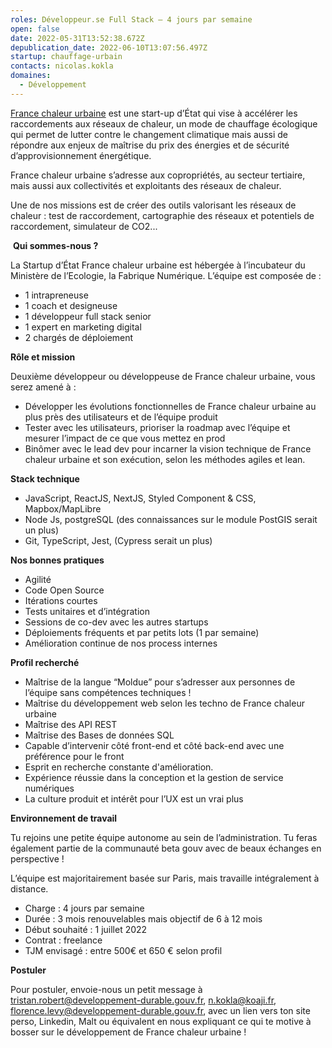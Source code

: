 ```yaml
---
roles: Développeur.se Full Stack – 4 jours par semaine
open: false
date: 2022-05-31T13:52:38.672Z
depublication_date: 2022-06-10T13:07:56.497Z
startup: chauffage-urbain
contacts: nicolas.kokla
domaines:
  - Développement
---
```

[France chaleur urbaine](https://france-chaleur-urbaine.beta.gouv.fr/) est une start-up d’État qui vise à accélérer les raccordements aux réseaux de chaleur, un mode de chauffage écologique qui permet de lutter contre le changement climatique mais aussi de répondre aux enjeux de maîtrise du prix des énergies et de sécurité d’approvisionnement énergétique.

France chaleur urbaine s’adresse aux copropriétés, au secteur tertiaire, mais aussi aux collectivités et exploitants des réseaux de chaleur.

Une de nos missions est de créer des outils valorisant les réseaux de chaleur : test de raccordement, cartographie des réseaux et potentiels de raccordement, simulateur de CO2...

 **Qui sommes-nous ?**

La Startup d’État France chaleur urbaine est hébergée à l’incubateur du Ministère de l’Ecologie, la Fabrique Numérique. L’équipe est composée de :

* 1 intrapreneuse
* 1 coach et designeuse
* 1 développeur full stack senior
* 1 expert en marketing digital
* 2 chargés de déploiement

**Rôle et mission**

Deuxième développeur ou développeuse de France chaleur urbaine, vous serez amené à :

* Développer les évolutions fonctionnelles de France chaleur urbaine au plus près des utilisateurs et de l’équipe produit
* Tester avec les utilisateurs, prioriser la roadmap avec l’équipe et mesurer l’impact de ce que vous mettez en prod
* Binômer avec le lead dev pour incarner la vision technique de France chaleur urbaine et son exécution, selon les méthodes agiles et lean.

**Stack technique**

* JavaScript, ReactJS, NextJS, Styled Component & CSS, Mapbox/MapLibre
* Node Js, postgreSQL (des connaissances sur le module PostGIS serait un plus)
* Git, TypeScript, Jest, (Cypress serait un plus)

**Nos bonnes pratiques**

* Agilité
* Code Open Source
* Itérations courtes 
* Tests unitaires et d’intégration
* Sessions de co-dev avec les autres startups
* Déploiements fréquents et par petits lots (1 par semaine)
* Amélioration continue de nos process internes

**Profil recherché**

* Maîtrise de la langue “Moldue” pour s’adresser aux personnes de l’équipe sans compétences techniques !
* Maîtrise du développement web selon les techno de France chaleur urbaine 
* Maîtrise des API REST
* Maîtrise des Bases de données SQL
* Capable d’intervenir côté front-end et côté back-end avec une préférence pour le front 
* Esprit en recherche constante d'amélioration.
* Expérience réussie dans la conception et la gestion de service numériques
* La culture produit et intérêt pour l’UX est un vrai plus 

**Environnement de travail**

Tu rejoins une petite équipe autonome au sein de l’administration. Tu feras également partie de la communauté beta gouv avec de beaux échanges en perspective !

L’équipe est majoritairement basée sur Paris, mais travaille intégralement à distance.

* Charge : 4 jours par semaine
* Durée : 3 mois renouvelables mais objectif de 6 à 12 mois
* Début souhaité : 1 juillet 2022
* Contrat : freelance
* TJM envisagé : entre 500€ et 650 € selon profil

**Postuler**

Pour postuler, envoie-nous un petit message à [tristan.robert@developpement-durable.gouv.fr](mailto:tristan.robert@developpement-durable.gouv.fr), [n.kokla@koaji.fr](mailto:n.kokla@koaji.fr), [florence.levy@developpement-durable.gouv.fr](mailto:florence.levy@developpement-durable.gouv.fr), avec un lien vers ton site perso, Linkedin, Malt ou équivalent en nous expliquant ce qui te motive à bosser sur le développement de France chaleur urbaine !
